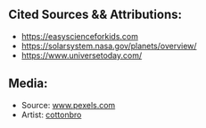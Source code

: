 ## Cited Sources && Attributions:

- https://easyscienceforkids.com
- https://solarsystem.nasa.gov/planets/overview/
- https://www.universetoday.com/

## Media:
- Source: www.pexels.com
- Artist: [cottonbro](https://www.pexels.com/@cottonbro)
